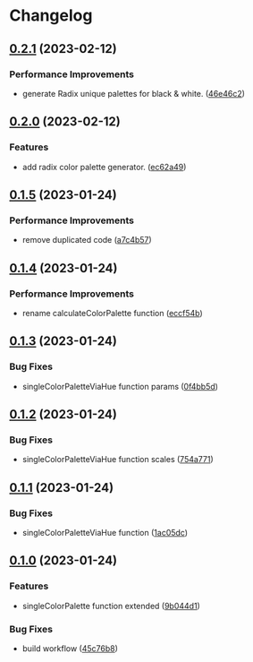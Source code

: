 # Changelog

## [0.2.1](https://github.com/riccox/colorify-js/compare/v0.2.0...v0.2.1) (2023-02-12)


### Performance Improvements

* generate Radix unique palettes for black & white. ([46e46c2](https://github.com/riccox/colorify-js/commit/46e46c2626ee0056bb160e9913658b9138e50c8f))

## [0.2.0](https://github.com/riccox/colorify-js/compare/v0.1.5...v0.2.0) (2023-02-12)


### Features

* add radix color palette generator. ([ec62a49](https://github.com/riccox/colorify-js/commit/ec62a4953cef72904301a1feceda037127ee6010))

## [0.1.5](https://github.com/riccox/colorify-js/compare/v0.1.4...v0.1.5) (2023-01-24)


### Performance Improvements

* remove duplicated code ([a7c4b57](https://github.com/riccox/colorify-js/commit/a7c4b57f60c118d7c6f55df02c0eaf8d522eca88))

## [0.1.4](https://github.com/riccox/colorify-js/compare/v0.1.3...v0.1.4) (2023-01-24)


### Performance Improvements

* rename calculateColorPalette function ([eccf54b](https://github.com/riccox/colorify-js/commit/eccf54b71479e2c22ab90247d8e0760d69058333))

## [0.1.3](https://github.com/riccox/colorify-js/compare/v0.1.2...v0.1.3) (2023-01-24)


### Bug Fixes

* singleColorPaletteViaHue function params ([0f4bb5d](https://github.com/riccox/colorify-js/commit/0f4bb5d486a9d896a4da611b5ab467b0e830c004))

## [0.1.2](https://github.com/riccox/colorify-js/compare/v0.1.1...v0.1.2) (2023-01-24)


### Bug Fixes

* singleColorPaletteViaHue function scales ([754a771](https://github.com/riccox/colorify-js/commit/754a771f353fa9735853d1edc8aebd8945eac518))

## [0.1.1](https://github.com/riccox/colorify-js/compare/v0.1.0...v0.1.1) (2023-01-24)


### Bug Fixes

* singleColorPaletteViaHue function ([1ac05dc](https://github.com/riccox/colorify-js/commit/1ac05dcf222b4527467200d3221429add7c721b2))

## [0.1.0](https://github.com/riccox/colorify-js/compare/v0.0.3...v0.1.0) (2023-01-24)


### Features

* singleColorPalette function extended ([9b044d1](https://github.com/riccox/colorify-js/commit/9b044d1786b054a87346650a5a338a301ed474bc))


### Bug Fixes

* build workflow ([45c76b8](https://github.com/riccox/colorify-js/commit/45c76b8c11887de0dc15935dc1547f868f74d369))
